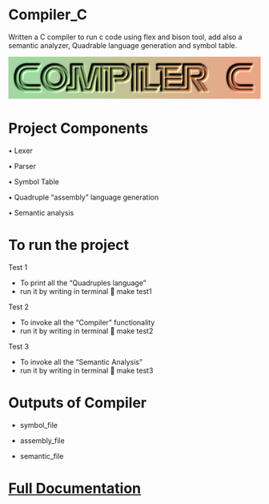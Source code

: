 # Compiler_C
Written a C compiler to run c code using flex and bison tool, add also a semantic analyzer, Quadrable language generation and symbol table.

<p align="center">
  <img src="https://github.com/khaledsabry97/Compiler_C/blob/master/Compiler_C_logo.png">
</p>


# Project Components
•	Lexer 

•	Parser 

•	Symbol Table

•	Quadruple “assembly” language generation

•	Semantic analysis


# To run the project 
Test 1 
-	To print all the “Quadruples language”
-	run it by writing in terminal  make test1

Test 2 
-	To invoke all the “Compiler” functionality
-	run it by writing in terminal  make test2

Test 3 
-	To invoke all the “Semantic Analysis”
-	run it by writing in terminal  make test3


# Outputs of Compiler
-	symbol_file 

-	assembly_file

-	semantic_file


# [Full Documentation](https://github.com/khaledsabry97/Compiler_C/blob/master/Compiler%20Project%20Document.pdf)

